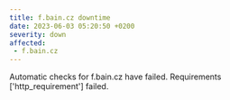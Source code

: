 ```yaml
---
title: f.bain.cz downtime
date: 2023-06-03 05:20:50 +0200
severity: down
affected:
 - f.bain.cz
---
```

Automatic checks for f.bain.cz have failed. Requirements ['http_requirement'] failed.
